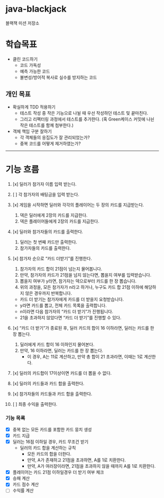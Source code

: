 # java-blackjack

블랙잭 미션 저장소

# 학습목표

- 클린 코드하기
    - 코드 가독성
    - 예측 가능한 코드
    - 불변성/방어적 복사로 실수를 방지하는 코드

## 개인 목표

- 확실하게 TDD 적용하기
    - 테스트 작성 중 작은 기능으로 나뉠 때 우선 작성하던 테스트 및 끝마친다.
    - 그리고 리펙터링 과정에서 테스트를 추가한다.
      (혹 Green케이스 커밋에 나뉜 작은 테스트를 함께 첨부한다.)
- 객체 책임 구분 잘하기
    - 각 객체들의 응집도가 잘 관리되었는가?
    - 중복 코드를 어떻게 제거하였는가?

---

# 기능 흐름

1. [x] 딜러가 참가자 이름 입력 받는다.
2. [ ] 각 참가자의 배팅금을 입력 받는다.
3. [x] 게임을 시작하면 딜러와 각각의 플레이어는 두 장의 카드를 지급받는다.
    1. 덱은 딜러에게 2장의 카드를 지급한다.
    2. 덱은 플레이어들에게 2장의 카드를 지급한다.
4. [x] 딜러와 참가자들의 카드를 출력한다.
    1. 딜러는 첫 번째 카드만 출력한다.
    2. 참가자들의 카드를 출력한다.
5. [x] 참가자 순으로 “카드 더받기”를 진행한다.
    1. 참가자의 카드 합이 21점이 넘는지 물어봅니다.
    2. 만약, 참가자의 카드가 21점을 넘지 않는다면, 뽑을지 여부를 입력받습니다.
    3. 뽑을지 여부가 y라면, 참가자는 덱으로부터 카드를 한 장 뽑습니다.
    4. 위의 과정을, 모든 참가자가 n라고 하거나, 누구도 카드 합 21점 이하에 해당하지 않은 경우까지 반복합니다.

    - 카드 더 받기는 참가자에게 카드를 더 받을지 요청받습니다.
    - y라면 카드를 뽑고, 전체 카드 목록을 출력합니다.
    - n이라면 다음 참가자의 “카드 더 받기”가 진행됩니다.
    - 21을 초과하지 않았다면 “카드 더 받기”를 진행할 수 있다.
6. [x] “카드 더 받기”가 종료된 후, 딜러 카드의 합이 16 이하라면, 딜러는 카드를 한 장 뽑는다.
    1. 딜러에게 카드 합이 16 이하인지 물어본다.
    2. 만약, 16 이하라면, 딜러는 카드를 한 장 뽑는다.
        - 이 경우, A는 11로 계산하고, 만약 총 합이 21 초과라면, 이때는 1로 계산한다.
7. [x] 딜러의 카드합이 17이상이면 카드를 더 뽑을 수 없다.
8. [x] 딜러의 카드들과 카드 합을 출력한다.
9. [x] 참가자들의 카드들과 카드 합을 출력한다.
10. [ ] 최종 수익을 출력한다.

### 기능 목록

- [x] 중복 없는 모든 카드를 포함한 카드 뭉치 생성
- [x] 카드 지급
- [x] 딜러는 16점 이하일 경우, 카드 무조건 받기
    - 딜러의 카드 합을 계산하는 규칙
        - 모든 카드의 합을 더한다.
        - 만약, A가 존재하고 21점을 초과하면, A를 1로 치환한다.
        - 만약, A가 여러장이라면, 21점을 초과하지 않을 때까지 A를 1로 치환한다.
- [x] 플레이어는 카드 21점 이하일경우 더 받기 여부 체크
- [x] 승패 계산
- [x] 카드 점수 계산
- [ ] 수익률 계산
